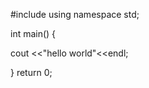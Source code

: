 #include <iostream>
using namespace std;

int main()
{


cout <<"hello world"<<endl;



}
return 0;
